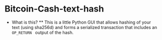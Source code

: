 # Bitcoin-Cash-text-hash

* What is this?
** This is a little Python GUI that allows hashing of your text (using sha256d) and forms a serialized transaction that includes an ```OP_RETURN ``` output of the hash.

